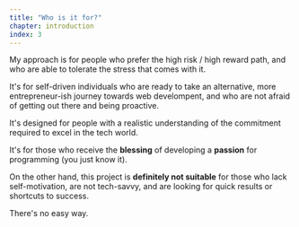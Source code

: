 ```yaml
---
title: "Who is it for?"
chapter: introduction
index: 3
---
```


My approach is for people who prefer the high risk / high reward path, and who are able to tolerate the stress that comes with it.

It's for self-driven individuals who are ready to take an alternative, more entrepreneur-ish journey towards web develompent, and who are not afraid of getting out there and being proactive. 

It's designed for people with a realistic understanding of the commitment required to excel in the tech world. 

It's for those who receive the **blessing** of developing a **passion** for programming (you just know it).

On the other hand, this project is **definitely not suitable** for those who lack self-motivation, are not tech-savvy, and are looking for quick results or shortcuts to success.

There's no easy way.